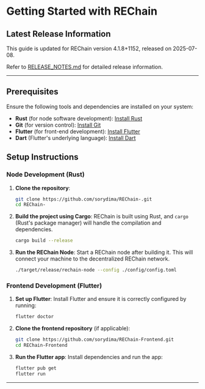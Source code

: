 
# Getting Started with REChain

## Latest Release Information

This guide is updated for REChain version 4.1.8+1152, released on 2025-07-08.

Refer to [RELEASE_NOTES.md](./RELEASE_NOTES.md) for detailed release information.

---

## Prerequisites
Ensure the following tools and dependencies are installed on your system:
- **Rust** (for node software development): [Install Rust](https://www.rust-lang.org/learn/get-started)
- **Git** (for version control): [Install Git](https://git-scm.com/)
- **Flutter** (for front-end development): [Install Flutter](https://flutter.dev/docs/get-started/install)
- **Dart** (Flutter's underlying language): [Install Dart](https://dart.dev/get-dart)

## Setup Instructions

### Node Development (Rust)
1. **Clone the repository**:
   ```bash
   git clone https://github.com/sorydima/REChain-.git
   cd REChain-
   ```

2. **Build the project using Cargo**:
   REChain is built using Rust, and `cargo` (Rust's package manager) will handle the compilation and dependencies.
   ```bash
   cargo build --release
   ```

3. **Run the REChain Node**:
   Start a REChain node after building it. This will connect your machine to the decentralized REChain network.
   ```bash
   ./target/release/rechain-node --config ./config/config.toml
   ```

### Frontend Development (Flutter)
1. **Set up Flutter**:
   Install Flutter and ensure it is correctly configured by running:
   ```bash
   flutter doctor
   ```

2. **Clone the frontend repository** (if applicable):
   ```bash
   git clone https://github.com/sorydima/REChain-Frontend.git
   cd REChain-Frontend
   ```

3. **Run the Flutter app**:
   Install dependencies and run the app:
   ```bash
   flutter pub get
   flutter run
   ```

---


